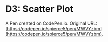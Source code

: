 # D3: Scatter Plot

A Pen created on CodePen.io. Original URL: [https://codepen.io/spierce5/pen/MWVYzbm](https://codepen.io/spierce5/pen/MWVYzbm).

